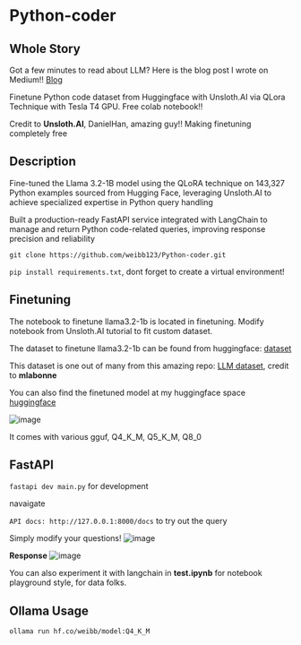 # Python-coder

## Whole Story
Got a few minutes to read about LLM? Here is the blog post I wrote on Medium!! [Blog](https://medium.com/gitconnected/finetune-llama3-2-1b-for-free-with-unsloth-and-use-in-ollama-locally-c00d28e4db34)

Finetune Python code dataset from Huggingface with Unsloth.AI via QLora Technique with Tesla T4 GPU. Free colab notebook!!

Credit to **Unsloth.AI**, DanielHan, amazing guy!! Making finetuning completely free

## Description
Fine-tuned the Llama 3.2-1B model using the QLoRA technique on 143,327 Python examples sourced from Hugging Face, leveraging Unsloth.AI to achieve specialized expertise in Python query handling

Built a production-ready FastAPI service integrated with LangChain to manage and return Python code-related queries, improving response precision and reliability

```git clone https://github.com/weibb123/Python-coder.git```

```pip install requirements.txt```, dont forget to create a virtual environment!



## Finetuning
The notebook to finetune llama3.2-1b is located in finetuning. Modify notebook from Unsloth.AI tutorial to fit custom dataset.

The dataset to finetune llama3.2-1b can be found from huggingface: [dataset](https://huggingface.co/datasets/Vezora/Tested-143k-Python-Alpaca)

This dataset is one out of many from this amazing repo: [LLM dataset](https://github.com/mlabonne/llm-datasets), credit to **mlabonne**

You can also find the finetuned model at my huggingface space [huggingface](https://huggingface.co/weibb)

![image](https://github.com/user-attachments/assets/592265f7-6f1a-495d-9414-2fa728aa598b)

It comes with various gguf, Q4_K_M, Q5_K_M, Q8_0

## FastAPI

```fastapi dev main.py``` for development

navaigate

```API docs: http://127.0.0.1:8000/docs``` to try out the query

Simply modify your questions!
![image](https://github.com/user-attachments/assets/44dd27c0-1ce4-44bb-a961-d7c309d848d6)

**Response**
![image](https://github.com/user-attachments/assets/7eedb5ff-0896-4693-9a8b-28af0bab58be)


You can also experiment it with langchain in **test.ipynb** for notebook playground style, for data folks.


## Ollama Usage

```ollama run hf.co/weibb/model:Q4_K_M```

